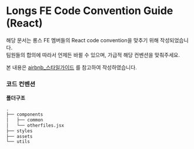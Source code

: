 # Longs FE Code Convention Guide (React)

해당 문서는 롱스 FE 멤버들의 React code convention을 맞추기 위해 작성되었습니다.  
팀원들의 합의에 따라서 언제든 바뀔 수 있으며, 가급적 해당 컨벤션을 맞춰주세요.

본 내용은 [airbnb\_스타일가이드](https://github.com/tipjs/javascript-style-guide) 를 참고하여 작성하였습니다.

### 코드 컨벤션

<b>폴더구조</b>

```cmd
.
├── components
│   ├── common
│   └── otherfiles.jsx
├── styles
├── assets
└── utils
```
